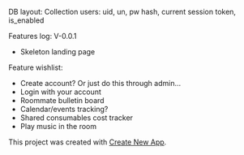 DB layout:
Collection users:
uid, un, pw hash, current session token, is_enabled

Features log:
V-0.0.1
- Skeleton landing page

Feature wishlist:
- Create account? Or just do this through admin...
- Login with your account
- Roommate bulletin board
- Calendar/events tracking?
- Shared consumables cost tracker
- Play music in the room

This project was created with [Create New App](https://github.com/qodesmith/create-new-app).
